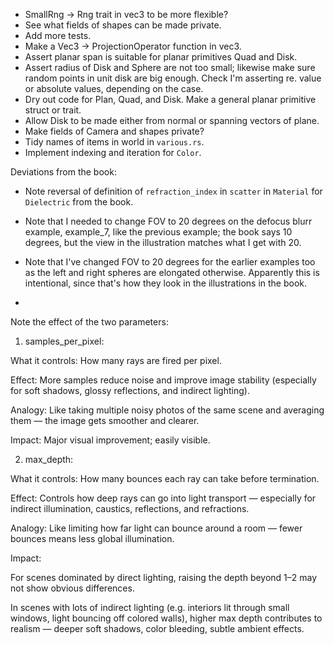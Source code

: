
- SmallRng -> Rng trait in vec3 to be more flexible?
- See what fields of shapes can be made private.
- Add more tests.
- Make a Vec3 -> ProjectionOperator function in vec3.
- Assert planar span is suitable for planar primitives Quad and Disk.
- Assert radius of Disk and Sphere are not too small; likewise make sure random points in unit disk are big enough. Check I'm asserting re. value or absolute values, depending on the case.
- Dry out code for Plan, Quad, and Disk. Make a general planar primitive struct or trait.
- Allow Disk to be made either from normal or spanning vectors of plane.
- Make fields of Camera and shapes private?
- Tidy names of items in world in `various.rs`.
- Implement indexing and iteration for `Color`.

Deviations from the book:

- Note reversal of definition of `refraction_index` in `scatter` in `Material` for `Dielectric` from the book.
- Note that I needed to change FOV to 20 degrees on the defocus blurr example, example_7, like the previous example; the book says 10 degrees, but the view in the illustration matches what I get with 20.
- Note that I've changed FOV to 20 degrees for the earlier examples too as the left and right spheres are elongated otherwise. Apparently this is intentional, since that's how they look in the illustrations in the book.

-

Note the effect of the two parameters:

1. samples_per_pixel:

What it controls: How many rays are fired per pixel.

Effect: More samples reduce noise and improve image stability (especially for soft shadows, glossy reflections, and indirect lighting).

Analogy: Like taking multiple noisy photos of the same scene and averaging them — the image gets smoother and clearer.

Impact: Major visual improvement; easily visible.

2. max_depth:

What it controls: How many bounces each ray can take before termination.

Effect: Controls how deep rays can go into light transport — especially for indirect illumination, caustics, reflections, and refractions.

Analogy: Like limiting how far light can bounce around a room — fewer bounces means less global illumination.

Impact:

For scenes dominated by direct lighting, raising the depth beyond 1–2 may not show obvious differences.

In scenes with lots of indirect lighting (e.g. interiors lit through small windows, light bouncing off colored walls), higher max depth contributes to realism — deeper soft shadows, color bleeding, subtle ambient effects.
